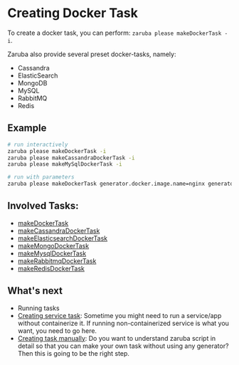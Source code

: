 # Creating Docker Task

To create a docker task, you can perform: `zaruba please makeDockerTask -i`.

Zaruba also provide several preset docker-tasks, namely:

* Cassandra
* ElasticSearch
* MongoDB
* MySQL
* RabbitMQ
* Redis


## Example

```sh
# run interactively
zaruba please makeDockerTask -i
zaruba please makeCassandraDockerTask -i
zaruba please makeMySqlDockerTask -i

# run with parameters
zaruba please makeDockerTask generator.docker.image.name=nginx generator.docker.container.name=myNginx generator.service.name=myNginx generator.service.envs="MY_ENV=MY_VALUE" ports=80
```

## Involved Tasks:

* [makeDockerTask](tasks/makeDockerTask.md)
* [makeCassandraDockerTask](tasks/makeCassandraDockerTask.md)
* [makeElasticsearchDockerTask](tasks/makeElasticsearchDockerTask.md)
* [makeMongoDockerTask](tasks/makeMongoDockerTask.md)
* [makeMysqlDockerTask](tasks/makeMysqlDockerTask.md)
* [makeRabbitmqDockerTask](tasks/makeRabbitmqDockerTask.md)
* [makeRedisDockerTask](tasks/makeRedisDockerTask.md)


## What's next

* Running tasks
* [Creating service task](creating-service-task.md): Sometime you might need to run a service/app without containerize it. If running non-containerized service is what you want, you need to go here.
* [Creating task manually](understanding-task.md): Do you want to understand zaruba script in detail so that you can make your own task without using any generator? Then this is going to be the right step.
